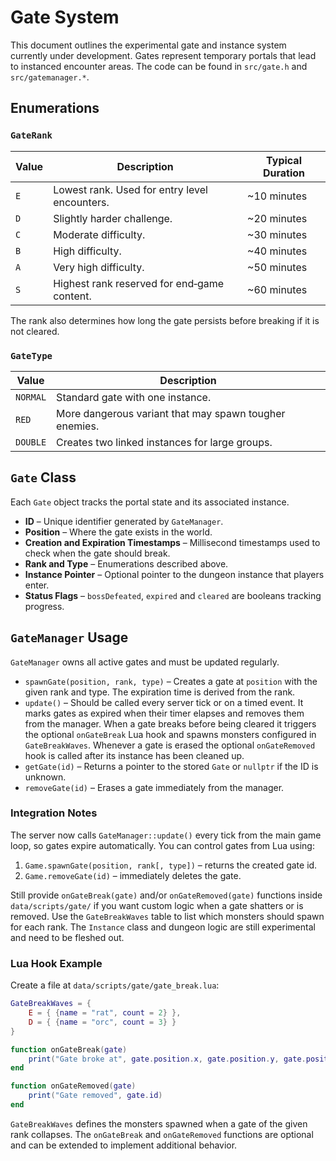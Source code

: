 # Gate System

This document outlines the experimental gate and instance system currently under development. Gates represent temporary portals that lead to instanced encounter areas. The code can be found in `src/gate.h` and `src/gatemanager.*`.

## Enumerations

### `GateRank`

| Value | Description | Typical Duration |
|-------|-------------|------------------|
| `E`   | Lowest rank. Used for entry level encounters. | ~10 minutes |
| `D`   | Slightly harder challenge. | ~20 minutes |
| `C`   | Moderate difficulty. | ~30 minutes |
| `B`   | High difficulty. | ~40 minutes |
| `A`   | Very high difficulty. | ~50 minutes |
| `S`   | Highest rank reserved for end‑game content. | ~60 minutes |

The rank also determines how long the gate persists before breaking if it is not cleared.

### `GateType`

| Value   | Description |
|---------|-------------|
| `NORMAL`| Standard gate with one instance. |
| `RED`   | More dangerous variant that may spawn tougher enemies. |
| `DOUBLE`| Creates two linked instances for large groups. |

## `Gate` Class

Each `Gate` object tracks the portal state and its associated instance.

- **ID** – Unique identifier generated by `GateManager`.
- **Position** – Where the gate exists in the world.
- **Creation and Expiration Timestamps** – Millisecond timestamps used to check when the gate should break.
- **Rank and Type** – Enumerations described above.
- **Instance Pointer** – Optional pointer to the dungeon instance that players enter.
- **Status Flags** – `bossDefeated`, `expired` and `cleared` are booleans tracking progress.

## `GateManager` Usage

`GateManager` owns all active gates and must be updated regularly.

- `spawnGate(position, rank, type)` – Creates a gate at `position` with the given rank and type. The expiration time is derived from the rank.
- `update()` – Should be called every server tick or on a timed event. It marks gates as expired when their timer elapses and removes them from the manager. When a gate breaks before being cleared it triggers the optional `onGateBreak` Lua hook and spawns monsters configured in `GateBreakWaves`. Whenever a gate is erased the optional `onGateRemoved` hook is called after its instance has been cleaned up.
- `getGate(id)` – Returns a pointer to the stored `Gate` or `nullptr` if the ID is unknown.
- `removeGate(id)` – Erases a gate immediately from the manager.

### Integration Notes

The server now calls `GateManager::update()` every tick from the main game loop, so gates expire automatically. You can control gates from Lua using:

1. `Game.spawnGate(position, rank[, type])` – returns the created gate id.
2. `Game.removeGate(id)` – immediately deletes the gate.

Still provide `onGateBreak(gate)` and/or `onGateRemoved(gate)` functions inside `data/scripts/gate/` if you want custom logic when a gate shatters or is removed. Use the `GateBreakWaves` table to list which monsters should spawn for each rank. The `Instance` class and dungeon logic are still experimental and need to be fleshed out.

### Lua Hook Example

Create a file at `data/scripts/gate/gate_break.lua`:

```lua
GateBreakWaves = {
    E = { {name = "rat", count = 2} },
    D = { {name = "orc", count = 3} }
}

function onGateBreak(gate)
    print("Gate broke at", gate.position.x, gate.position.y, gate.position.z)
end

function onGateRemoved(gate)
    print("Gate removed", gate.id)
end
```

`GateBreakWaves` defines the monsters spawned when a gate of the given rank collapses. The `onGateBreak` and `onGateRemoved` functions are optional and can be extended to implement additional behavior.

